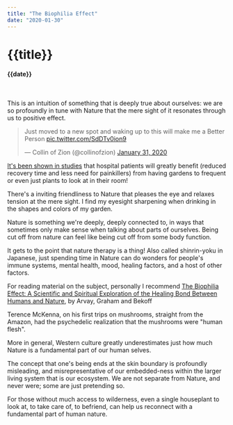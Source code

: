 ```yaml
---
title: "The Biophilia Effect"
date: "2020-01-30"
---
```

# {{title}}

#### {{date}}

<br>

This is an intuition of something that is deeply true about ourselves: we are so profoundly in tune with Nature that the mere sight of it resonates through us to positive effect.

<blockquote class="twitter-tweet"><p lang="en" dir="ltr">Just moved to a new spot and waking up to this will make me a Better Person <a href="https://t.co/SdDTv0ion9">pic.twitter.com/SdDTv0ion9</a></p>&mdash; Collin of Zion (@collinofzion) <a href="https://twitter.com/collinofzion/status/1223243968881840128?ref_src=twsrc%5Etfw">January 31, 2020</a></blockquote>

[It's been shown in studies](https://www.scientificamerican.com/article/nature-that-nurtures/) that hospital patients will greatly benefit (reduced recovery time and less need for painkillers) from having gardens to frequent or even just plants to look at in their room!

There's a inviting friendliness to Nature that pleases the eye and relaxes tension at the mere sight. I find my eyesight sharpening when drinking in the shapes and colors of my garden.

Nature is something we're deeply, deeply connected to, in ways that sometimes only make sense when talking about parts of ourselves. Being cut off from nature can feel like being cut off from some body function.

It gets to the point that nature therapy is a thing! Also called shinrin-yoku in Japanese, just spending time in Nature can do wonders for people's immune systems, mental health, mood, healing factors, and a host of other factors.

For reading material on the subject, personally I recommend [The Biophilia Effect: A Scientific and Spiritual Exploration of the Healing Bond Between Humans and Nature](https://goodreads.com/book/show/38909785-the-biophilia-effect), by Arvay, Graham and Bekoff

Terence McKenna, on his first trips on mushrooms, straight from the Amazon, had the psychedelic realization that the mushrooms were "human flesh".

More in general, Western culture greatly underestimates just how much Nature is a fundamental part of our human selves.

The concept that one's being ends at the skin boundary is profoundly misleading, and misrepresentative of our embedded-ness within the larger living system that is our ecosystem. We are not separate from Nature, and never were; some are just pretending so.

For those without much access to wilderness, even a single houseplant to look at, to take care of, to befriend, can help us reconnect with a fundamental part of human nature.